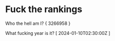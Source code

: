 # Fuck the rankings

Who the hell am I?
{ 3266958 }

What fucking year is it?
[ 2024-01-10T02:30:00Z ]

